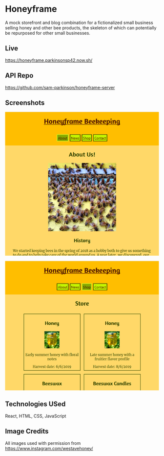 # Honeyframe

A mock storefront and blog combination for a fictionalized small business selling honey and other bee products, the skeleton of which can potentially be repurposed for other small businesses.

## Live

https://honeyframe.parkinsonsp42.now.sh/

## API Repo

https://github.com/sam-parkinson/honeyframe-server

## Screenshots

![About Screen](screenshots/home.PNG)

![Shop Screen](screenshots/store.PNG)

## Technologies USed

React, HTML, CSS, JavaScript

## Image Credits

All images used with permission from https://www.instagram.com/westavehoney/
